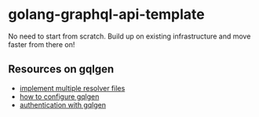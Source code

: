 # golang-graphql-api-template

No need to start from scratch. Build up on existing infrastructure and move faster from there on!

## Resources on gqlgen

- [implement multiple resolver files](https://github.com/99designs/gqlgen/issues/1427)
- [how to configure gqlgen](https://gqlgen.com/config/)
- [authentication with gqlgen](https://gqlgen.com/recipes/authentication/)
